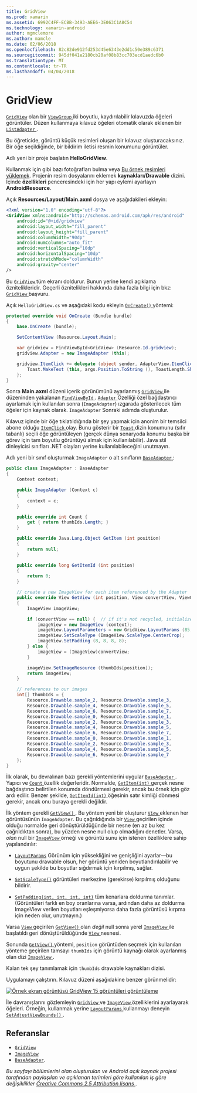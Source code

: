 ```yaml
---
title: GridView
ms.prod: xamarin
ms.assetid: 6992C4FF-ECBB-3493-AEE6-3E063C1A8C54
ms.technology: xamarin-android
author: mgmclemore
ms.author: mamcle
ms.date: 02/06/2018
ms.openlocfilehash: 82c82de912fd253d45e6343e2dd1c50e389c6371
ms.sourcegitcommit: 945df041e2180cb20af08b83cc703ecd1aedc6b0
ms.translationtype: MT
ms.contentlocale: tr-TR
ms.lasthandoff: 04/04/2018
---
```

# <a name="gridview"></a>GridView

[`GridView`](https://developer.xamarin.com/api/type/Android.Widget.GridView/) olan bir [ `ViewGroup` ](https://developer.xamarin.com/api/type/Android.Views.ViewGroup/) iki boyutlu, kaydırılabilir kılavuzda öğeleri görüntüler. Düzen kullanmaya kılavuz öğeleri otomatik olarak eklenen bir [ `ListAdapter` ](https://developer.xamarin.com/api/property/Android.App.ListActivity.ListAdapter/).

Bu öğreticide, görüntü küçük resimleri oluşan bir kılavuz oluşturacaksınız. Bir öğe seçildiğinde, bir bildirim iletisi resmin konumunu görüntüler.

Adlı yeni bir proje başlatın **HelloGridView**.

Kullanmak için gibi bazı fotoğrafları bulma veya [Bu örnek resimleri yüklemek](http://developer.android.com/shareables/sample_images.zip). Projenin resim dosyalarını eklemek **kaynakları/Drawable** dizini. İçinde **özellikleri** penceresindeki için her yapı eylemi ayarlayın **AndroidResource**.

Açık **Resources/Layout/Main.axml** dosya ve aşağıdakileri ekleyin:

```xml
<?xml version="1.0" encoding="utf-8"?>
<GridView xmlns:android="http://schemas.android.com/apk/res/android"
    android:id="@+id/gridview"
    android:layout_width="fill_parent"
    android:layout_height="fill_parent"
    android:columnWidth="90dp"
    android:numColumns="auto_fit"
    android:verticalSpacing="10dp"
    android:horizontalSpacing="10dp"
    android:stretchMode="columnWidth"
    android:gravity="center"
/>
```

Bu [ `GridView` ](https://developer.xamarin.com/api/type/Android.Widget.GridView/) tüm ekranı doldurur. Bunun yerine kendi açıklama öznitelikleridir. Geçerli öznitelikleri hakkında daha fazla bilgi için bkz: [ `GridView` ](https://developer.xamarin.com/api/type/Android.Widget.GridView/) başvuru.

Açık `HelloGridView.cs` ve aşağıdaki kodu ekleyin [ `OnCreate()` ](https://developer.xamarin.com/api/member/Android.App.Activity.OnCreate/p/Android.OS.Bundle/) yöntemi:

```csharp
protected override void OnCreate (Bundle bundle)
{
    base.OnCreate (bundle);

    SetContentView (Resource.Layout.Main);

    var gridview = FindViewById<GridView> (Resource.Id.gridview);
    gridview.Adapter = new ImageAdapter (this);

    gridview.ItemClick += delegate (object sender, AdapterView.ItemClickEventArgs args) {
        Toast.MakeText (this, args.Position.ToString (), ToastLength.Short).Show ();
    };
}
```

Sonra **Main.axml** düzeni içerik görünümünü ayarlanmış [ `GridView` ](https://developer.xamarin.com/api/type/Android.Widget.GridView/) ile düzeninden yakalanan [ `FindViewById` ](https://developer.xamarin.com/api/member/Android.App.Activity.FindViewById/). [ `Adapter` ](https://developer.xamarin.com/api/property/Android.Widget.AdapterView.RawAdapter/) Özelliği özel bağdaştırıcı ayarlamak için kullanılan sonra (`ImageAdapter`) ızgarada gösterilecek tüm öğeler için kaynak olarak. `ImageAdapter` Sonraki adımda oluşturulur.

Kılavuz içinde bir öğe tıklatıldığında bir şey yapmak için anonim bir temsilci abone olduğu [ `ItemClick` ](https://developer.xamarin.com/api/event/Android.Widget.AdapterView.ItemClick/) olay.
Bunu gösterir bir [ `Toast` ](https://developer.xamarin.com/api/type/Android.Widget.Toast/) dizin konumunu (sıfır tabanlı) seçili öğe görüntüleyen (gerçek dünya senaryoda konumu başka bir görev için tam boyutlu görüntüyü almak için kullanılabilir). Java stil dinleyicisi sınıfları .NET olayları yerine kullanılabileceğini unutmayın.

Adlı yeni bir sınıf oluşturmak `ImageAdapter` o alt sınıfların [ `BaseAdapter` ](https://developer.xamarin.com/api/type/Android.Widget.BaseAdapter/):

```csharp
public class ImageAdapter : BaseAdapter
{
    Context context;

    public ImageAdapter (Context c)
    {
        context = c;
    }

    public override int Count {
        get { return thumbIds.Length; }
    }

    public override Java.Lang.Object GetItem (int position)
    {
        return null;
    }

    public override long GetItemId (int position)
    {
        return 0;
    }

    // create a new ImageView for each item referenced by the Adapter
    public override View GetView (int position, View convertView, ViewGroup parent)
    {
        ImageView imageView;

        if (convertView == null) {  // if it's not recycled, initialize some attributes
            imageView = new ImageView (context);
            imageView.LayoutParameters = new GridView.LayoutParams (85, 85);
            imageView.SetScaleType (ImageView.ScaleType.CenterCrop);
            imageView.SetPadding (8, 8, 8, 8);
        } else {
            imageView = (ImageView)convertView;
        }

        imageView.SetImageResource (thumbIds[position]);
        return imageView;
    }

    // references to our images
    int[] thumbIds = {
        Resource.Drawable.sample_2, Resource.Drawable.sample_3,
        Resource.Drawable.sample_4, Resource.Drawable.sample_5,
        Resource.Drawable.sample_6, Resource.Drawable.sample_7,
        Resource.Drawable.sample_0, Resource.Drawable.sample_1,
        Resource.Drawable.sample_2, Resource.Drawable.sample_3,
        Resource.Drawable.sample_4, Resource.Drawable.sample_5,
        Resource.Drawable.sample_6, Resource.Drawable.sample_7,
        Resource.Drawable.sample_0, Resource.Drawable.sample_1,
        Resource.Drawable.sample_2, Resource.Drawable.sample_3,
        Resource.Drawable.sample_4, Resource.Drawable.sample_5,
        Resource.Drawable.sample_6, Resource.Drawable.sample_7
    };
}
```

İlk olarak, bu devralınan bazı gerekli yöntemlerini uygular [ `BaseAdapter` ](https://developer.xamarin.com/api/type/Android.Widget.BaseAdapter/). Yapıcı ve [ `Count` ](https://developer.xamarin.com/api/property/Android.Widget.BaseAdapter.Count/) özellik değerleridir. Normalde, [ `GetItem(int)` ](https://developer.xamarin.com/api/member/Android.Widget.BaseAdapter.GetItem/) gerçek nesne bağdaştırıcı belirtilen konumda döndürmesi gerekir, ancak bu örnek için göz ardı edilir. Benzer şekilde, [ `GetItemId(int)` ](https://developer.xamarin.com/api/member/Android.Widget.BaseAdapter.GetItemId/) öğesinin satır kimliği dönmesi gerekir, ancak onu buraya gerekli değildir.

İlk yöntem gerekli [ `GetView()` ](https://developer.xamarin.com/api/member/Android.Widget.BaseAdapter.GetView/).
Bu yöntem yeni bir oluşturur [ `View` ](https://developer.xamarin.com/api/type/Android.Views.View/) eklenen her görüntüsünün `ImageAdapter`. Bu çağrıldığında bir [ `View` ](https://developer.xamarin.com/api/type/Android.Views.View/) geçirilen içinde olduğu normalde geri dönüştürüldüğünde bir nesne (en az bu kez çağrıldıktan sonra), bu yüzden nesne null olup olmadığını denetler. Varsa, *olan* null bir [ `ImageView` ](https://developer.xamarin.com/api/type/Android.Widget.ImageView/) örneği ve görüntü sunu için istenen özelliklere sahip yapılandırılır:

- [`LayoutParams`](https://developer.xamarin.com/api/property/Android.Views.View.LayoutParameters/) Görünüm için yüksekliğini ve genişliğini ayarlar&mdash;bu boyutunu drawable olsun, her görüntü yeniden boyutlandırılabilir ve uygun şekilde bu boyutlar sığdırmak için kırpılmış, sağlar.

- [`SetScaleType()`](https://developer.xamarin.com/api/member/Android.Widget.ImageView.SetScaleType/) görüntüleri merkezine (gerekirse) kırpılmış olduğunu bildirir.

- [`SetPadding(int, int, int, int)`](https://developer.xamarin.com/api/member/Android.Views.View.SetPadding/) tüm kenarlara doldurma tanımlar. (Görüntüleri farklı en boy oranlarına varsa, ardından daha az doldurma ImageView verilen boyutları eşleşmiyorsa daha fazla görüntüsü kırpma için neden olur, unutmayın.)

Varsa [ `View` ](https://developer.xamarin.com/api/type/Android.Views.View/) geçirilen [ `GetView()` ](https://developer.xamarin.com/api/member/Android.Widget.BaseAdapter.GetView/) olan *değil* null sonra yerel [ `ImageView` ](https://developer.xamarin.com/api/type/Android.Widget.ImageView/) ile başlatıldı geri dönüştürüldüğünde [ `View` ](https://developer.xamarin.com/api/type/Android.Views.View/) nesnesi.

Sonunda [ `GetView()` ](https://developer.xamarin.com/api/member/Android.Widget.BaseAdapter.GetView/) yöntemi, `position` görüntüden seçmek için kullanılan yönteme geçirilen tamsayı `thumbIds` için görüntü kaynağı olarak ayarlanmış olan dizi [ `ImageView` ](https://developer.xamarin.com/api/type/Android.Widget.ImageView/).

Kalan tek şey tanımlamak için `thumbIds` drawable kaynakları dizisi.

Uygulamayı çalıştırın. Kılavuz düzeni aşağıdakine benzer görünmelidir:

[![Örnek ekran görüntüsü GridView 15 görüntüleri görüntüleme](grid-view-images/helloviews4.png)](grid-view-images/helloviews4.png#lightbox)

İle davranışlarını gözlemleyin [ `GridView` ](https://developer.xamarin.com/api/type/Android.Widget.GridView/) ve [ `ImageView` ](https://developer.xamarin.com/api/type/Android.Widget.ImageView/) özelliklerini ayarlayarak öğeleri. Örneğin, kullanmak yerine [ `LayoutParams` ](https://developer.xamarin.com/api/property/Android.Views.View.LayoutParameters/) kullanmayı deneyin [ `SetAdjustViewBounds()` ](https://developer.xamarin.com/api/member/Android.Widget.ImageView.SetAdjustViewBounds/).


## <a name="references"></a>Referanslar

-   [`GridView`](https://developer.xamarin.com/api/type/Android.Widget.GridView/) 
-   [`ImageView`](https://developer.xamarin.com/api/type/Android.Widget.ImageView/)
-   [`BaseAdapter`](https://developer.xamarin.com/api/type/Android.Widget.BaseAdapter/).

*Bu sayfayı bölümlerini olan oluşturulan ve Android açık kaynak projesi tarafından paylaşılan ve açıklanan terimleri göre kullanılan iş göre değişiklikler*
[*Creative Commons 2.5 Attribution lisans* ](http://creativecommons.org/licenses/by/2.5/).
